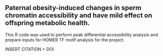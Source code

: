## Paternal obesity-induced changes in sperm chromatin accessibility and have mild effect on offspring metabolic health.

This R code was used to perform peak differential accessibility analysis and prepare inputs for HOMER TF motif analysis for the project.

INSERT CITATION + DOI
